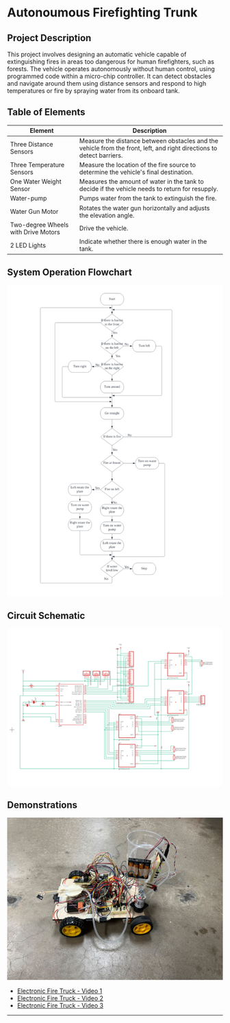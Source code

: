 # Autonoumous Firefighting Trunk

## Project Description

This project involves designing an automatic vehicle capable of extinguishing fires in areas too dangerous for human firefighters, such as forests. The vehicle operates autonomously without human control, using programmed code within a micro-chip controller. It can detect obstacles and navigate around them using distance sensors and respond to high temperatures or fire by spraying water from its onboard tank.

## Table of Elements

| Element                     | Description                                                                                     |
|-----------------------------|-------------------------------------------------------------------------------------------------|
| Three Distance Sensors      | Measure the distance between obstacles and the vehicle from the front, left, and right directions to detect barriers. |
| Three Temperature Sensors   | Measure the location of the fire source to determine the vehicle's final destination.           |
| One Water Weight Sensor     | Measures the amount of water in the tank to decide if the vehicle needs to return for resupply. |
| Water-pump                  | Pumps water from the tank to extinguish the fire.                                               |
| Water Gun Motor             | Rotates the water gun horizontally and adjusts the elevation angle.                             |
| Two-degree Wheels with Drive Motors | Drive the vehicle.                                                                       |
| 2 LED Lights                | Indicate whether there is enough water in the tank.                                             |

## System Operation Flowchart

![Flowchart](https://github.com/HaoliangCheng/autonoumous_fire_trunk/blob/main/flowchart.png)

## Circuit Schematic

![Circuit Schematic](https://github.com/HaoliangCheng/autonoumous_fire_trunk/blob/main/circuit.png)

## Demonstrations

![Trunk](https://github.com/HaoliangCheng/autonoumous_fire_trunk/blob/main/Trunk.jpg)

- [Electronic Fire Truck - Video 1](https://pitt-my.sharepoint.com/:v:/g/personal/hac177_pitt_edu/EdDe6oBgNolIj3-Onj_cGqABSZwztcDfOMTK1QjSDwKOQQ?e=fPLpvU)
- [Electronic Fire Truck - Video 2](https://pitt-my.sharepoint.com/:v:/g/personal/hac177_pitt_edu/ESQ6Jff9QNxNl95hDDQGbgUBS2vI5qwkJS4UKRkYVnV_IA?e=5XtHZe)
- [Electronic Fire Truck - Video 3](https://pitt-my.sharepoint.com/:v:/g/personal/hac177_pitt_edu/EUPCuWiiIm1Ph4TVehnp1F0BpinQeMrDtCggSQCe5IwimA?e=DvTfUz)

---



